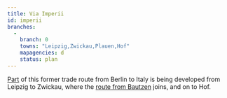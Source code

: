 ```yaml
---
title: Via Imperii
id: imperii
branches:
  -
    branch: 0
    towns: "Leipzig,Zwickau,Plauen,Hof"
    mapagencies: d
    status: plan
---
```


[Part][0] of this former trade route from Berlin to Italy is being developed from Leipzig to Zwickau, where the [route from Bautzen][1] joins, and on to Hof.

[0]: http://www.jakobsweg-viaimperii.de/
[1]: sachsen.html